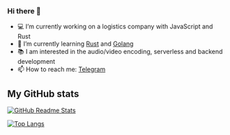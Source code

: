 ### Hi there 👋

- 💻 I’m currently working on a logistics company with JavaScript and Rust
- 📕 I’m currently learning [Rust](https://www.rust-lang.org/) and [Golang](https://golang.org/)
- 📚 I am interested in the audio/video encoding, serverless and backend development
- 📫 How to reach me: [Telegram](https://t.me/h7F23kJt)

## My GitHub stats
[![GitHub Readme Stats](https://github-readme-stats.vercel.app/api?username=darkskygit&show_icons=true)](https://github.com/darkskygit)

[![Top Langs](https://github-readme-stats.vercel.app/api/top-langs/?username=darkskygit&layout=compact)](https://github.com/darkskygit)
